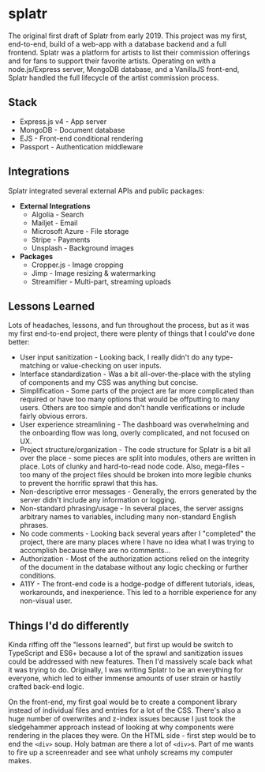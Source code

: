 # splatr
The original first draft of Splatr from early 2019. This project was my first, end-to-end, build of a web-app with a database backend and a full frontend. Splatr was a platform for artists to list their commission offerings and for fans to support their favorite artists. Operating on with a node.js/Express server, MongoDB database, and a VanillaJS front-end, Splatr handled the full lifecycle of the artist commission process.

## Stack
* Express.js v4 - App server
* MongoDB - Document database
* EJS - Front-end conditional rendering
* Passport - Authentication middleware

## Integrations
Splatr integrated several external APIs and public packages:
* **External Integrations**
  * Algolia - Search
  * Mailjet - Email
  * Microsoft Azure - File storage 
  * Stripe - Payments
  * Unsplash - Background images
* **Packages**
  * Cropper.js - Image cropping
  * Jimp - Image resizing & watermarking
  * Streamifier - Multi-part, streaming uploads
 
## Lessons Learned
Lots of headaches, lessons, and fun throughout the process, but as it was my first end-to-end project, there were plenty of things that I could've done better:
* User input sanitization - Looking back, I really didn't do any type-matching or value-checking on user inputs.
* Interface standardization - Was a bit all-over-the-place with the styling of components and my CSS was anything but concise.
* Simplification - Some parts of the project are far more complicated than required or have too many options that would be offputting to many users. Others are too simple and don't handle verifications or include fairly obvious errors.
* User experience streamlining - The dashboard was overwhelming and the onboarding flow was long, overly complicated, and not focused on UX.
* Project structure/organization - The code structure for Splatr is a bit all over the place - some pieces are split into modules, others are written in place. Lots of clunky and hard-to-read node code. Also, mega-files - too many of the project files should be broken into more legible chunks to prevent the horrific sprawl that this has.
* Non-descriptive error messages - Generally, the errors generated by the server didn't include any information or logging.
* Non-standard phrasing/usage - In several places, the server assigns arbitrary names to variables, including many non-standard English phrases.
* No code comments - Looking back several years after I "completed" the project, there are many places where I have no idea what I was trying to accomplish because there are no comments...
* Authorization - Most of the authorization actions relied on the integrity of the document in the database without any logic checking or further conditions.
* A11Y - The front-end code is a hodge-podge of different tutorials, ideas, workarounds, and inexperience. This led to a horrible experience for any non-visual user.

## Things I'd do differently
Kinda riffing off the "lessons learned", but first up would be switch to TypeScript and ES6+ because a lot of the sprawl and sanitization issues could be addressed with new features. Then I'd massively scale back what it was trying to do. Originally, I was writing Splatr to be an everything for everyone, which led to either immense amounts of user strain or hastily crafted back-end logic.

On the front-end, my first goal would be to create a component library instead of individual files and entries for a lot of the CSS. There's also a huge number of overwrites and z-index issues because I just took the sledgehammer approach instead of looking at why components were rendering in the places they were. On the HTML side - first step would be to end the `<div>` soup. Holy batman are there a lot of `<div>`s. Part of me wants to fire up a screenreader and see what unholy screams my computer makes.
  
